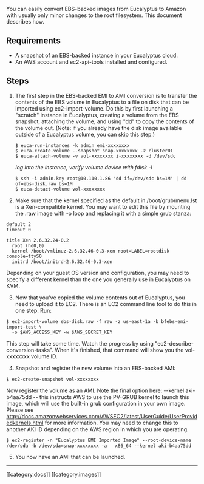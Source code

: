 You can easily convert EBS-backed images from Eucalyptus to Amazon with usually only minor changes to the root filesystem. This document describes how.

## Requirements

* A snapshot of an EBS-backed instance in your Eucalyptus cloud.
* An AWS account and ec2-api-tools installed and configured.

## Steps

1. The first step in the EBS-backed EMI to AMI conversion is to transfer the contents of the EBS volume in Eucalyptus to a file on disk that can be imported using ec2-import-volume. Do this by first launching a "scratch" instance in Eucalyptus, creating a volume from the EBS snapshot, attaching the volume, and using "dd" to copy the contents of the volume out. (Note: if you already have the disk image available outside of a Eucalyptus volume, you can skip this step.)

    ```
    $ euca-run-instances -k admin emi-xxxxxxxx
    $ euca-create-volume --snapshot snap-xxxxxxxx -z cluster01
    $ euca-attach-volume -v vol-xxxxxxxx i-xxxxxxxx -d /dev/sdc
    ```
    _log into the instance, verify volume device with fdisk -l_
    ```
    $ ssh -i admin.key root@10.110.1.86 "dd if=/dev/sdc bs=1M" | dd of=ebs-disk.raw bs=1M
    $ euca-detact-volume vol-xxxxxxxx
    ```

2. Make sure that the kernel specified as the default in /boot/grub/menu.lst is a Xen-compatible kernel. You may want to edit this file by mounting the .raw image with -o loop and replacing it with a simple grub stanza:

 ```
 default 2
 timeout 0
 
 title Xen 2.6.32.24-0.2
   root (hd0,0)
   kernel /boot/vmlinuz-2.6.32.46-0.3-xen root=LABEL=rootdisk console=ttyS0
   initrd /boot/initrd-2.6.32.46-0.3-xen
 ```
 
 Depending on your guest OS version and configuration, you may need to specify a different kernel than the one you generally use in Eucalyptus on KVM.

3. Now that you've copied the volume contents out of Eucalyptus, you need to upload it to EC2. There is an EC2 command line tool to do this in one step. Run: 

 ```
 $ ec2-import-volume ebs-disk.raw -f raw -z us-east-1a -b bfebs-emi-import-test \
   -o $AWS_ACCESS_KEY -w $AWS_SECRET_KEY
 ```

 This step will take some time. Watch the progress by using "ec2-describe-conversion-tasks". When it's  finished, that command will show you the vol-xxxxxxxx volume ID.

4. Snapshot and register the new volume into an EBS-backed AMI:

 ```
 $ ec2-create-snapshot vol-xxxxxxxx
 ```

 Now register the volume as an AMI. Note the final option here: --kernel aki-b4aa75dd -- this instructs AWS to     use the PV-GRUB kernel to launch this image, which will use the built-in grub configuration in your own image.   Please see http://docs.amazonwebservices.com/AWSEC2/latest/UserGuide/UserProvidedkernels.html for more information. You may need to change this to another AKI ID depending on the AWS region in which you are operating.

 ```
 $ ec2-register -n "Eucalyptus EMI Imported Image" --root-device-name /dev/sda -b /dev/sda=snap-xxxxxxxx -a   x86_64 --kernel aki-b4aa75dd  
 ```

5. You now have an AMI that can be launched.

*****

[[category.docs]]
[[category.images]]